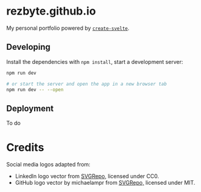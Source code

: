 # rezbyte.github.io

My personal portfolio powered by [`create-svelte`](https://github.com/sveltejs/kit/tree/master/packages/create-svelte).

## Developing

Install the dependencies with `npm install`, start a development server:

```bash
npm run dev

# or start the server and open the app in a new browser tab
npm run dev -- --open
```

## Deployment

To do

# Credits
Social media logos adapted from:
- LinkedIn logo vector from [SVGRepo,](https://www.svgrepo.com/svg/128403/linkedin) licensed under CC0.
- GitHub logo vector by michaelampr from [SVGRepo,](https://www.svgrepo.com/svg/360450/github) licensed under MIT.
